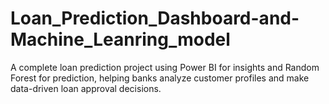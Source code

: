 # Loan_Prediction_Dashboard-and-Machine_Leanring_model
A complete loan prediction project using Power BI for insights and Random Forest for prediction, helping banks analyze customer profiles and make data-driven loan approval decisions.
